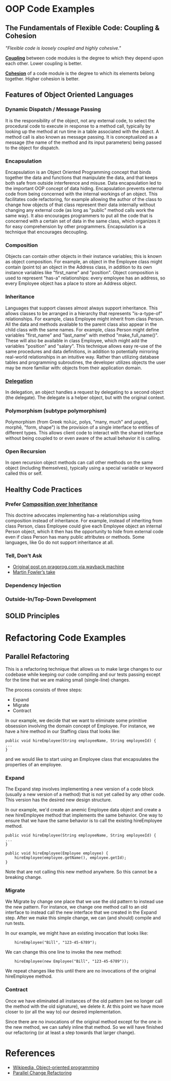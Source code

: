 
# OOP Code Examples
 
## The Fundamentals of Flexible Code: Coupling & Cohesion
_"Flexible code is loosely coupled and highly cohesive."_

[**Coupling**](https://en.wikipedia.org/wiki/Cohesion_\(computer_science\)) between code modules is the degree to which 
they depend upon each other. Lower coupling is better.

[**Cohesion**](https://en.wikipedia.org/wiki/Coupling_\(computer_programming\)) of a code module is the degree to which 
its elements belong together. Higher cohesion is better.

## Features of Object Oriented Languages
### Dynamic Dispatch / Message Passing
It is the responsibility of the object, not any external code, to select the procedural code to execute in response to a 
method call, typically by looking up the method at run time in a table associated with the object. A method call is also 
known as message passing. It is conceptualized as a message (the name of the method and its input parameters) being 
passed to the object for dispatch.

### Encapsulation
Encapsulation is an Object Oriented Programming concept that binds together the data and functions that manipulate the 
data, and that keeps both safe from outside interference and misuse. Data encapsulation led to the important OOP concept 
of data hiding. Encapsulation prevents external code from being concerned with the internal workings of an object. This 
facilitates code refactoring, for example allowing the author of the class to change how objects of that class represent 
their data internally without changing any external code (as long as "public" method calls work the same way). It also 
encourages programmers to put all the code that is concerned with a certain set of data in the same class, which 
organizes it for easy comprehension by other programmers. Encapsulation is a technique that encourages decoupling.

### Composition
Objects can contain other objects in their instance variables; this is known as object composition. For example, an 
object in the Employee class might contain (point to) an object in the Address class, in addition to its own instance variables like "first_name" and "position". Object composition is used to represent "has-a" relationships: every employee has an address, so every Employee object has a place to store an Address object. 

### Inheritance
Languages that support classes almost always support inheritance. This allows classes to be arranged in a hierarchy that 
represents "is-a-type-of" relationships. For example, class Employee might inherit from class Person. All the data and 
methods available to the parent class also appear in the child class with the same names. For example, class Person 
might define variables "first_name" and "last_name" with method "make_full_name()". These will also be available in 
class Employee, which might add the variables "position" and "salary". This technique allows easy re-use of the same 
procedures and data definitions, in addition to potentially mirroring real-world relationships in an intuitive way. 
Rather than utilizing database tables and programming subroutines, the developer utilizes objects the user may be more 
familiar with: objects from their application domain.

### [Delegation](https://en.wikipedia.org/wiki/Delegation_pattern)
In delegation, an object handles a request by delegating to a second object (the delegate). The delegate is a helper 
object, but with the original context. 

### Polymorphism (subtype polymorphism)
Polymorphism (from Greek πολύς, polys, "many, much" and μορφή, morphē, "form, shape") is the provision of a single 
interface to entities of different types. This allows client code to interact with the shared interface without being
coupled to or even aware of the actual behavior it is calling.
 
### Open Recursion
In open recursion object methods can call other methods on the same object (including themselves), typically using a 
special variable or keyword called this or self.

## Healthy Code Practices
### Prefer [Composition over Inheritance](https://en.wikipedia.org/wiki/Composition_over_inheritance)
This doctrine advocates implementing has-a relationships using composition instead of inheritance. For example, instead 
of inheriting from class Person, class Employee could give each Employee object an internal Person object, which it then 
has the opportunity to hide from external code even if class Person has many public attributes or methods. Some 
languages, like Go do not support inheritance at all.

### Tell, Don't Ask
* [Original post on pragprog.com via wayback machine](https://web.archive.org/web/20200505174840/https://pragprog.com/articles/tell-dont-ask)
* [Martin Fowler’s take](https://martinfowler.com/bliki/TellDontAsk.html)

### Dependency Injection

### Outside-In/Top-Down Development

## SOLID Principles

# Refactoring Code Examples

## Parallel Refactoring
This is a refactoring technique that allows us to make large changes to our 
codebase while keeping our code compiling and our tests passing except for 
the time that we are making small (single-line) changes.

The process consists of three steps:
* Expand
* Migrate
* Contract

In our example, we decide that we want to eliminate some primitive obsession 
involving the domain concept of Employee. For instance, we have a hire method 
in our Staffing class that looks like:
```
public void hireEmployee(String employeeName, String employeeId) {
...
}
```
and we would like to start using an Employee class that encapsulates the 
properties of an employee. 


### Expand
The Expand step involves implementing a new version of a code block (usually 
a new version of a method) that is not yet called by any other code. This version
has the desired new design structure.

In our example, we'd create an anemic Employee data object and create a new 
hireEmployee method that implements the same behavior. One way to ensure that we
have the same behavior is to call the existing hireEmployee method.
```
public void hireEmployee(String employeeName, String employeeId) {
...
}

public void hireEmployee(Employee employee) {
    hireEmployee(employee.getName(), employee.getId);
}
```

Note that are not calling this new method anywhere. So this cannot be a breaking change.


### Migrate
We Migrate by change one place that we use the old pattern to instead use the new 
pattern. For instance, we change one method call to an old interface to instead call 
the new interface that we created in the Expand step. After we make this simple change, 
we can (and should) compile and run tests.

In our example, we might have an existing invocation that looks like:
```
    hireEmployee("Bill", "123-45-6789");
```

We can change this one line to invoke the new method:
```
    hireEmployee(new Employee("Bill", "123-45-6789"));
```

We repeat changes like this until there are no invocations of the original hireEmployee 
method.

### Contract
Once we have eliminated all instances of the old pattern (we no longer call the method 
with the old signature), we delete it. At this point we have move closer to (or
all the way to) our desired implementation.

Since there are no invocations of the original method except for the one in the new method,
we can safely inline that method. So we will have finished our refactoring (or at least a 
step towards that larger change).

# References
* [Wikipedia, Object-oriented programming](https://en.wikipedia.org/wiki/Object-oriented_programming)
* [Parallel Change Refactoring](https://medium.com/@alex_fedorov/parallel-change-refactoring-b83a2993ef26)
 

